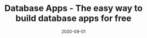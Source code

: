 ---
title: "Database Apps - The easy way to build database apps for free"
description: "Budibase is the quick and easier way to build the best database apps. Simply add and manage your data with just a few clicks, or upload from a CSV"
type: automate
layout: single
date: 2020-09-01
---